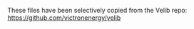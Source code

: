 These files have been selectively copied from the Velib repo: https://github.com/victronenergy/velib
